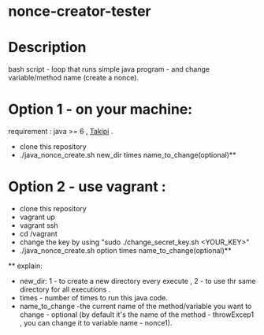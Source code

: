 # nonce-creator-tester

Description
===========
bash script - loop that runs simple java program - and change variable/method name (create a nonce). 


Option 1 - on your machine:
===========================
requirement : java >= 6 , [Takipi](https://app.takipi.com/) .   

- clone this repository 
- ./java_nonce_create.sh new_dir times name_to_change(optional)**

Option 2 - use vagrant :
========================
- clone this repository
- vagrant up 
- vagrant ssh
- cd /vagrant
- change the key by using  "sudo ./change_secret_key.sh <YOUR_KEY>"
- ./java_nonce_create.sh option times name_to_change(optional)**


** explain:
- new_dir:
  1 - to create a new directory every execute ,
  2 -  to use thr same directory for all executions .
- times - number of times to run this java code. 
- name_to_change -the current name of the method/variable you want to change - optional (by default it's the name of the method - throwExcep1 , you can change it to variable name - nonce1). 
